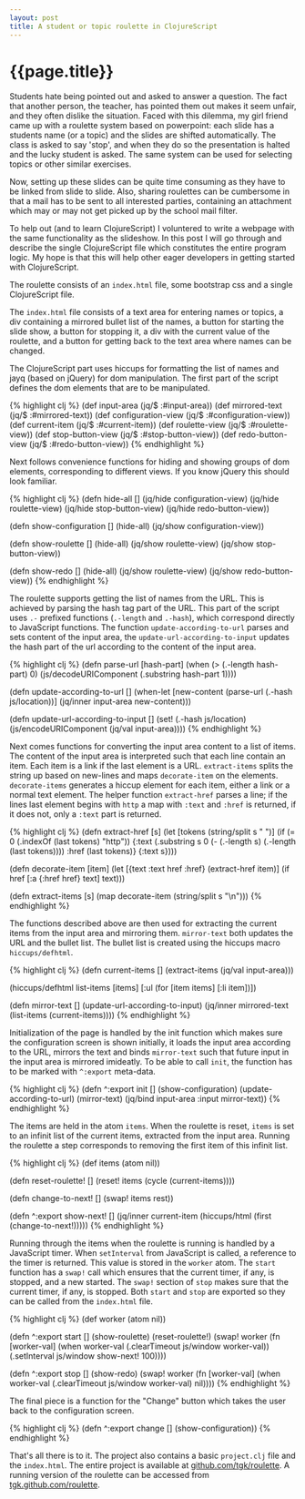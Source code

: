 ```yaml
---
layout: post
title: A student or topic roulette in ClojureScript
---
```


# {{page.title}}

Students hate being pointed out and asked to answer a question. The fact that another person, the teacher, has pointed them out makes it seem unfair, and they often dislike the situation. Faced with this dilemma, my girl friend came up with a roulette system based on powerpoint: each slide has a students name (or a topic) and the slides are shifted automatically. The class is asked to say 'stop', and when they do so the presentation is halted and the lucky student is asked. The same system can be used for selecting topics or other similar exercises.

Now, setting up these slides can be quite time consuming as they have to be linked from slide to slide. Also, sharing roulettes can be cumbersome in that a mail has to be sent to all interested parties, containing an attachment which may or may not get picked up by the school mail filter.

To help out (and to learn ClojureScript) I voluntered to write a webpage with the same functionality as the slideshow. In this post I will go through and describe the single ClojureScript file which constitutes the entire program logic. My hope is that this will help other eager developers in getting started with ClojureScript.

The roulette consists of an `index.html` file, some bootstrap css and a single ClojureScript file.

The `index.html` file consists of a text area for entering names or topics, a div containing a mirrored bullet list of the names, a button for starting the slide show, a button for stopping it, a div with the current value of the roulette, and a button for getting back to the text area where names can be changed.

The ClojureScript part uses hiccups for formatting the list of names and jayq (based on jQuery) for dom manipulation. The first part of the script defines the dom elements that are to be manipulated.

{% highlight clj %}
(def input-area (jq/$ :#input-area))
(def mirrored-text (jq/$ :#mirrored-text))
(def configuration-view (jq/$ :#configuration-view))
(def current-item (jq/$ :#current-item))
(def roulette-view (jq/$ :#roulette-view))
(def stop-button-view (jq/$ :#stop-button-view))
(def redo-button-view (jq/$ :#redo-button-view))
{% endhighlight %}

Next follows convenience functions for hiding and showing groups of dom elements, corresponding to different views. If you know jQuery this should look familiar.

{% highlight clj %}
(defn hide-all []
  (jq/hide configuration-view)
  (jq/hide roulette-view)
  (jq/hide stop-button-view)
  (jq/hide redo-button-view))
  
(defn show-configuration []
  (hide-all)
  (jq/show configuration-view))

(defn show-roulette []
  (hide-all)
  (jq/show roulette-view)
  (jq/show stop-button-view))

(defn show-redo []
  (hide-all)
  (jq/show roulette-view)
  (jq/show redo-button-view))
{% endhighlight %}

The roulette supports getting the list of names from the URL. This is achieved by parsing the hash tag part of the URL. This part of the script uses `.-` prefixed functions (`.-length` and `.-hash`), which correspond directly to JavaScript functions. The function `update-according-to-url` parses and sets content of the input area, the `update-url-according-to-input` updates the hash part of the url according to the content of the input area.

{% highlight clj %}
(defn parse-url [hash-part]
  (when (> (.-length hash-part) 0)
    (js/decodeURIComponent (.substring hash-part 1))))

(defn update-according-to-url []
  (when-let [new-content (parse-url (.-hash js/location))]
    (jq/inner input-area new-content)))

(defn update-url-according-to-input []
  (set! (.-hash js/location) 
        (js/encodeURIComponent (jq/val input-area))))
{% endhighlight %}

Next comes functions for converting the input area content to a list of items. The content of the input area is interpreted such that each line contain an item. Each item is a link if the last element is a URL. `extract-items` splits the string up based on new-lines and maps `decorate-item` on the elements. `decorate-items` generates a hiccup element for each item, either a link or a normal text element. The helper function `extract-href` parses a line; if the lines last element begins with `http` a map with `:text` and `:href` is returned, if it does not, only a `:text` part is returned.

{% highlight clj %}
(defn extract-href [s]
  (let [tokens (string/split s " ")]
    (if (= 0 (.indexOf (last tokens) "http"))
      {:text (.substring s 0 (- (.-length s) (.-length (last tokens)))) 
       :href (last tokens)}
      {:text s})))

(defn decorate-item [item]
  (let [{text :text href :href} (extract-href item)]
    (if href [:a {:href href} text] text)))

(defn extract-items [s]
  (map decorate-item (string/split s "\n")))
{% endhighlight %}

The functions described above are then used for extracting the current items from the input area and mirroring them. `mirror-text` both updates the URL and the bullet list. The bullet list is created using the hiccups macro `hiccups/defhtml`.

{% highlight clj %}
(defn current-items []
  (extract-items (jq/val input-area)))

(hiccups/defhtml list-items [items]
  [:ul
    (for [item items]
      [:li item])])

(defn mirror-text []
  (update-url-according-to-input)
  (jq/inner mirrored-text (list-items (current-items))))
{% endhighlight %}

Initialization of the page is handled by the init function which makes sure the configuration screen is shown initially, it loads the input area according to the URL, mirrors the text and binds `mirror-text` such that future input in the input area is mirrored imideatly. To be able to call `init`, the function has to be marked with `^:export` meta-data.

{% highlight clj %}
(defn ^:export init []
  (show-configuration)
  (update-according-to-url)
  (mirror-text)
  (jq/bind input-area :input mirror-text))
{% endhighlight %}

The items are held in the atom `items`. When the roulette is reset, `items` is set to an infinit list of the current items, extracted from the input area. Running the roulette a step corresponds to removing the first item of this infinit list.

{% highlight clj %}
(def items (atom nil))

(defn reset-roulette! []
  (reset! items (cycle (current-items))))

(defn change-to-next! []
  (swap! items rest))

(defn ^:export show-next! []
  (jq/inner current-item (hiccups/html (first (change-to-next!)))))
{% endhighlight %}

Running through the items when the roulette is running is handled by a JavaScript timer. When `setInterval` from JavaScript is called, a reference to the timer is returned. This value is stored in the `worker` atom. The `start` function has a `swap!` call which ensures that the current timer, if any, is stopped, and a new started. The `swap!` section of `stop` makes sure that the current timer, if any, is stopped. Both `start` and `stop` are exported so they can be called from the `index.html` file.

{% highlight clj %}
(def worker (atom nil))

(defn ^:export start []
  (show-roulette)
  (reset-roulette!)
  (swap! worker
   (fn [worker-val]
      (when worker-val
           (.clearTimeout js/window worker-val))
	      (.setInterval js/window show-next! 100))))

(defn ^:export stop []
  (show-redo)
  (swap! worker
   (fn [worker-val]
      (when worker-val
           (.clearTimeout js/window worker-val)
	        nil))))
{% endhighlight %}

The final piece is a function for the "Change" button which takes the user back to the configuration screen.

{% highlight clj %}
(defn ^:export change []
  (show-configuration))
{% endhighlight %}

That's all there is to it. The project also contains a basic `project.clj` file and the `index.html`. The entire project is available at [github.com/tgk/roulette](http://github.com/tgk/roulette). A running version of the roulette can be accessed from [tgk.github.com/roulette](http://tgk.github.com/roulette).
